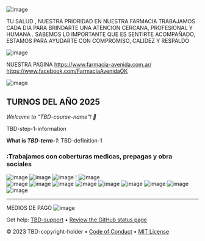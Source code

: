 
![image](https://github.com/user-attachments/assets/bf4fa6c4-6dcd-4b1c-84fb-ad6afac27fae)
 

 TU SALUD , NUESTRA PRIORIDAD
 EN NUESTRA FARMACIA TRABAJAMOS CADA DIA PARA BRINDARTE UNA ATENCION CERCANA, PROFESIONAL Y HUMANA .
 SABEMOS LO IMPORTANTE QUE ES SENTIRTE ACOMPAÑADO, ESTAMOS PARA AYUDARTE CON COMPROMISO, CALIDEZ Y RESPALDO 

 ![image](https://github.com/user-attachments/assets/b826b752-4abf-4552-96b5-7d2583dfc384)


NUESTRA PAGINA 
https://www.farmacia-avenida.com.ar/
https://www.facebook.com/FarmaciaAvenidaOK

![image](https://github.com/user-attachments/assets/8be18b44-44c0-4297-b0f9-8e58eb3dfcf6)

</header>

<!--
  <<< Author notes: Step 1 >>>
  Choose 3-5 steps for your course.
  The first step is always the hardest, so pick something easy!
  Link to docs.github.com for further explanations.
  Encourage users to open new tabs for steps!
  TBD-step-1-notes.
-->

## TURNOS DEL AÑO 2025

_Welcome to "TBD-course-name"! :wave:_

TBD-step-1-information

**What is _TBD-term-1_**: TBD-definition-1

### :Trabajamos con coberturas medicas, prepagas y obra sociales

![image](https://github.com/user-attachments/assets/d6312c4e-94f4-4320-a387-34fe18d72c69)
![image](https://github.com/user-attachments/assets/d6cf0206-7830-4d83-b735-c36b1b6a67d3)
![image](https://github.com/user-attachments/assets/efc5e489-c75d-4068-9be9-d218d5cfd88b)                     !
![image](https://github.com/user-attachments/assets/d5aa84a7-b3c1-468a-869a-1078541034e1)  
![image](https://github.com/user-attachments/assets/f69c3432-c3ab-4a80-892a-1b244e19aa98)
![image](https://github.com/user-attachments/assets/26581a1d-4d86-4d96-a74b-335f827049d6)
![image](https://github.com/user-attachments/assets/84cfda08-ed29-4543-ba42-3cfdf7725dbf)
![image](https://github.com/user-attachments/assets/3d860b56-16d3-41e0-b73a-416caa4b2e81)
![image](https://github.com/user-attachments/assets/478881e9-3114-44fe-9437-c14250bae80d)
![image](https://github.com/user-attachments/assets/6786cf2e-899e-498e-901f-b6f77f98a9fb)
![image](https://github.com/user-attachments/assets/5eac41d1-8e04-475c-9e8e-bc147eb26dd9)
![image](https://github.com/user-attachments/assets/b8cd5719-76dd-42af-87ad-963bcf0d208e)
![image](https://github.com/user-attachments/assets/974ceb89-43c6-487b-9690-289db8c99887)

---

 MEDIOS DE PAGO
 ![image](https://github.com/user-attachments/assets/b10b5d02-2452-4484-a712-d7f84ad89bee)

Get help: [TBD-support](TBD-support-link) &bull; [Review the GitHub status page](https://www.githubstatus.com/)

&copy; 2023 TBD-copyright-holder &bull; [Code of Conduct](https://www.contributor-covenant.org/version/2/1/code_of_conduct/code_of_conduct.md) &bull; [MIT License](https://gh.io/mit)

</footer>
